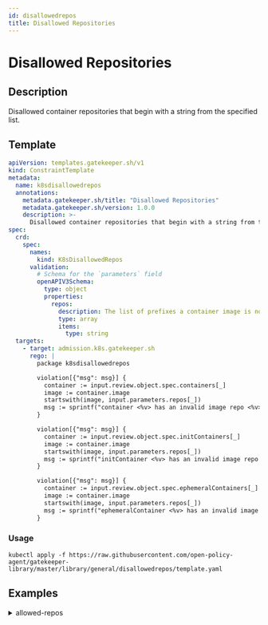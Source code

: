 ```yaml
---
id: disallowedrepos
title: Disallowed Repositories
---
```


# Disallowed Repositories

## Description
Disallowed container repositories that begin with a string from the specified list.

## Template
```yaml
apiVersion: templates.gatekeeper.sh/v1
kind: ConstraintTemplate
metadata:
  name: k8sdisallowedrepos
  annotations:
    metadata.gatekeeper.sh/title: "Disallowed Repositories"
    metadata.gatekeeper.sh/version: 1.0.0
    description: >-
      Disallowed container repositories that begin with a string from the specified list.
spec:
  crd:
    spec:
      names:
        kind: K8sDisallowedRepos
      validation:
        # Schema for the `parameters` field
        openAPIV3Schema:
          type: object
          properties:
            repos:
              description: The list of prefixes a container image is not allowed to have.
              type: array
              items:
                type: string
  targets:
    - target: admission.k8s.gatekeeper.sh
      rego: |
        package k8sdisallowedrepos

        violation[{"msg": msg}] {
          container := input.review.object.spec.containers[_]
          image := container.image
          startswith(image, input.parameters.repos[_])
          msg := sprintf("container <%v> has an invalid image repo <%v>, disallowed repos are %v", [container.name, container.image, input.parameters.repos])
        }

        violation[{"msg": msg}] {
          container := input.review.object.spec.initContainers[_]
          image := container.image
          startswith(image, input.parameters.repos[_])
          msg := sprintf("initContainer <%v> has an invalid image repo <%v>, disallowed repos are %v", [container.name, container.image, input.parameters.repos])
        }

        violation[{"msg": msg}] {
          container := input.review.object.spec.ephemeralContainers[_]
          image := container.image
          startswith(image, input.parameters.repos[_])
          msg := sprintf("ephemeralContainer <%v> has an invalid image repo <%v>, disallowed repos are %v", [container.name, container.image, input.parameters.repos])
        }

```

### Usage
```shell
kubectl apply -f https://raw.githubusercontent.com/open-policy-agent/gatekeeper-library/master/library/general/disallowedrepos/template.yaml
```
## Examples
<details>
<summary>allowed-repos</summary><blockquote>

<details>
<summary>constraint</summary>

```yaml
apiVersion: constraints.gatekeeper.sh/v1beta1
kind: K8sDisallowedRepos
metadata:
  name: repo-must-not-be-k8s-gcr-io
spec:
  match:
    kinds:
      - apiGroups: [""]
        kinds: ["Pod"]
  parameters:
    repos:
      - "k8s.gcr.io/"

```

Usage

```shell
kubectl apply -f https://raw.githubusercontent.com/open-policy-agent/gatekeeper-library/master/library/general/disallowedrepos/samples/repo-must-not-be-k8s-gcr-io/constraint.yaml
```

</details>

<details>
<summary>example-allowed</summary>

```yaml
apiVersion: v1
kind: Pod
metadata:
  name: kustomize-allowed
spec:
  containers:
    - name: kustomize
      image: registry.k8s.io/kustomize/kustomize:v3.8.9

```

Usage

```shell
kubectl apply -f https://raw.githubusercontent.com/open-policy-agent/gatekeeper-library/master/library/general/disallowedrepos/samples/repo-must-not-be-k8s-gcr-io/example_allowed.yaml
```

</details>
<details>
<summary>container-disallowed</summary>

```yaml
apiVersion: v1
kind: Pod
metadata:
  name: kustomize-disallowed
spec:
  containers:
    - name: kustomize
      image: k8s.gcr.io/kustomize/kustomize:v3.8.9


```

Usage

```shell
kubectl apply -f https://raw.githubusercontent.com/open-policy-agent/gatekeeper-library/master/library/general/disallowedrepos/samples/repo-must-not-be-k8s-gcr-io/example_disallowed_container.yaml
```

</details>
<details>
<summary>initcontainer-disallowed</summary>

```yaml
apiVersion: v1
kind: Pod
metadata:
  name: kustomize-disallowed
spec:
  initContainers:
  - name: kustomizeinit
    image: k8s.gcr.io/kustomize/kustomize:v3.8.9
  containers:
    - name: kustomize
      image: registry.k8s.io/kustomize/kustomize:v3.8.9

```

Usage

```shell
kubectl apply -f https://raw.githubusercontent.com/open-policy-agent/gatekeeper-library/master/library/general/disallowedrepos/samples/repo-must-not-be-k8s-gcr-io/example_disallowed_initcontainer.yaml
```

</details>
<details>
<summary>both-disallowed</summary>

```yaml
apiVersion: v1
kind: Pod
metadata:
  name: kustomize-disallowed
spec:
  initContainers:
  - name: kustomizeinit
    image: k8s.gcr.io/kustomize/kustomize:v3.8.9
  containers:
    - name: kustomize
      image: k8s.gcr.io/kustomize/kustomize:v3.8.9

```

Usage

```shell
kubectl apply -f https://raw.githubusercontent.com/open-policy-agent/gatekeeper-library/master/library/general/disallowedrepos/samples/repo-must-not-be-k8s-gcr-io/example_disallowed_both.yaml
```

</details>
<details>
<summary>all-disallowed</summary>

```yaml
apiVersion: v1
kind: Pod
metadata:
  name: kustomize-disallowed
spec:
  initContainers:
  - name: kustomize
    image:  k8s.gcr.io/kustomize/kustomize:v3.8.9
  containers:
    - name: kustomize
      image: k8s.gcr.io/kustomize/kustomize:v3.8.9
  ephemeralContainers:
    - name: kustomize
      image: k8s.gcr.io/kustomize/kustomize:v3.8.9

```

Usage

```shell
kubectl apply -f https://raw.githubusercontent.com/open-policy-agent/gatekeeper-library/master/library/general/disallowedrepos/samples/repo-must-not-be-k8s-gcr-io/disallowed_all.yaml
```

</details>


</blockquote></details>